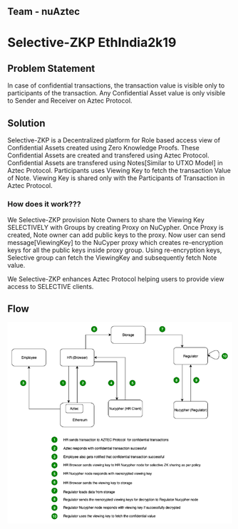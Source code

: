 ## Team - nuAztec
# Selective-ZKP EthIndia2k19

## Problem Statement
In case of confidential transactions, the transaction value is visible only to participants of the transaction. Any Confidential Asset value is only visible to Sender and Receiver on Aztec Protocol. 


## Solution
Selective-ZKP is a Decentralized platform for Role based access view of Confidential Assets created using Zero Knowledge Proofs. These Confidential Assets are created and transfered using Aztec Protocol. Confidential Assets are transfered using Notes[Similar to UTXO Model] in Aztec Protocol. Participants uses Viewing Key to fetch the transaction Value of Note. Viewing Key is shared only with the Participants of Transaction in Aztec Protocol.

### How does it work???
We Selective-ZKP provision Note Owners to share the Viewing Key SELECTIVELY with Groups by creating Proxy on NuCypher. Once Proxy is created, Note owner can add public keys to the proxy. Now user can send message[ViewingKey] to the NuCyper proxy which creates re-encryption keys for all the public keys inside proxy group. Using re-encryption keys, Selective group can fetch the ViewingKey and subsequently fetch Note value.

We Selective-ZKP enhances Aztec Protocol helping users to provide view access to SELECTIVE clients.



## Flow
![Flow](Flow.png)
